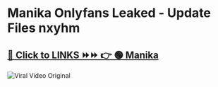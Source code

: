 
 # Manika Onlyfans Leaked - Update Files nxyhm

## <h2><a href="https://clipsfans.com/Manika&ref=git">🔗 Click to LINKS ⏩⏩ 👉 🟢 Manika </a></h2>

<a href="https://clipsfans.com/Manika&ref=git" rel="nofollow" data-target="animated-image.originalLink"><img src="https://i.ibb.co.com/xMMVF88/686577567.gif" alt="Viral Video Original" style="max-width: 100%; display: inline-block;" data-target="animated-image.originalImage"></a>

